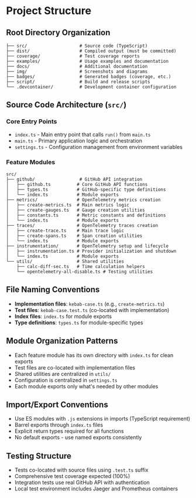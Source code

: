 # Project Structure

## Root Directory Organization

```
├── src/                    # Source code (TypeScript)
├── dist/                   # Compiled output (must be committed)
├── coverage/               # Test coverage reports
├── examples/               # Usage examples and documentation
├── docs/                   # Additional documentation
├── img/                    # Screenshots and diagrams
├── badges/                 # Generated badges (coverage, etc.)
├── script/                 # Build and release scripts
└── .devcontainer/          # Development container configuration
```

## Source Code Architecture (`src/`)

### Core Entry Points

- `index.ts` - Main entry point that calls `run()` from `main.ts`
- `main.ts` - Primary application logic and orchestration
- `settings.ts` - Configuration management from environment variables

### Feature Modules

```
src/
├── github/                 # GitHub API integration
│   ├── github.ts          # Core GitHub API functions
│   ├── types.ts           # GitHub-specific type definitions
│   └── index.ts           # Module exports
├── metrics/               # OpenTelemetry metrics creation
│   ├── create-metrics.ts  # Main metrics logic
│   ├── create-gauges.ts   # Gauge creation utilities
│   ├── constants.ts       # Metric constants and definitions
│   └── index.ts           # Module exports
├── traces/                # OpenTelemetry traces creation
│   ├── create-trace.ts    # Main trace logic
│   ├── create-spans.ts    # Span creation utilities
│   └── index.ts           # Module exports
├── instrumentation/       # OpenTelemetry setup and lifecycle
│   ├── instrumentation.ts # Provider initialization and shutdown
│   └── index.ts           # Module exports
└── utils/                 # Shared utilities
    ├── calc-diff-sec.ts   # Time calculation helpers
    └── opentelemetry-all-disable.ts # Testing utilities
```

## File Naming Conventions

- **Implementation files**: `kebab-case.ts` (e.g., `create-metrics.ts`)
- **Test files**: `kebab-case.test.ts` (co-located with implementation)
- **Index files**: `index.ts` for module exports
- **Type definitions**: `types.ts` for module-specific types

## Module Organization Patterns

- Each feature module has its own directory with `index.ts` for clean exports
- Test files are co-located with implementation files
- Shared utilities are centralized in `utils/`
- Configuration is centralized in `settings.ts`
- Each module exports only what's needed by other modules

## Import/Export Conventions

- Use ES modules with `.js` extensions in imports (TypeScript requirement)
- Barrel exports through `index.ts` files
- Explicit return types required for all functions
- No default exports - use named exports consistently

## Testing Structure

- Tests co-located with source files using `.test.ts` suffix
- Comprehensive test coverage expected (100%)
- Integration tests use real GitHub API with authentication
- Local test environment includes Jaeger and Prometheus containers
